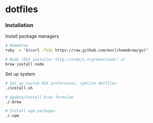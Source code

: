 dotfiles
========

### Installation

Install package managers

```bash
# Homebrew
ruby -e "$(curl -fsSL https://raw.github.com/mxcl/homebrew/go)"

# Node (OSX installer http://nodejs.org/download/) or
brew install node
```

Set up system
```bash
# Set up custom OSX preferences, symlink dotfiles
./install.sh

# Update/Install brew formulae
./.brew

# Install npm packages
./.npm
```
